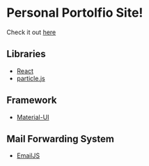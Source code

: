 # Personal Portolfio Site!

Check it out [here](https://joshuamejia-dev.com/)

## Libraries

- [React](https://reactjs.org/)
- [particle.js](https://vincentgarreau.com/particles.js/)

## Framework

- [Material-UI](https://material-ui.com/)

## Mail Forwarding System

- [EmailJS](https://www.emailjs.com/)
